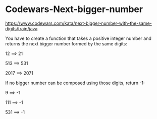 # Codewars-Next-bigger-number
https://www.codewars.com/kata/next-bigger-number-with-the-same-digits/train/java

You have to create a function that takes a positive integer number and returns the next bigger number formed by the same digits:

12 ==> 21

513 ==> 531

2017 ==> 2071

If no bigger number can be composed using those digits, return -1:

9 ==> -1

111 ==> -1

531 ==> -1

